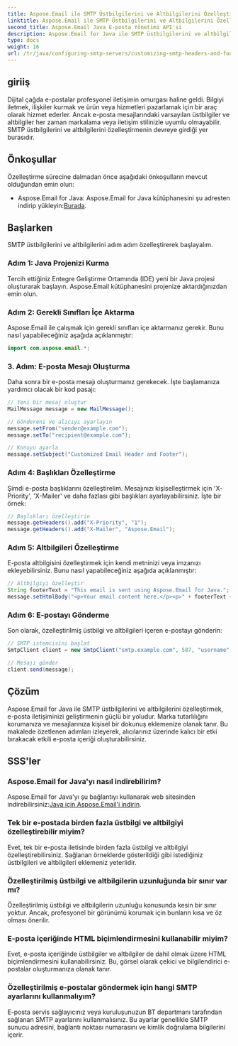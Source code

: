 ```yaml
---
title: Aspose.Email ile SMTP Üstbilgilerini ve Altbilgilerini Özelleştirme
linktitle: Aspose.Email ile SMTP Üstbilgilerini ve Altbilgilerini Özelleştirme
second_title: Aspose.Email Java E-posta Yönetimi API'si
description: Aspose.Email for Java ile SMTP üstbilgilerini ve altbilgilerini nasıl özelleştireceğinizi öğrenin. Kişiselleştirilmiş markalama ve mesajlarla e-posta iletişiminizi geliştirin.
type: docs
weight: 16
url: /tr/java/configuring-smtp-servers/customizing-smtp-headers-and-footers/
---
```


## giriiş

Dijital çağda e-postalar profesyonel iletişimin omurgası haline geldi. Bilgiyi iletmek, ilişkiler kurmak ve ürün veya hizmetleri pazarlamak için bir araç olarak hizmet ederler. Ancak e-posta mesajlarındaki varsayılan üstbilgiler ve altbilgiler her zaman markalama veya iletişim stilinizle uyumlu olmayabilir. SMTP üstbilgilerini ve altbilgilerini özelleştirmenin devreye girdiği yer burasıdır.

## Önkoşullar

Özelleştirme sürecine dalmadan önce aşağıdaki önkoşulların mevcut olduğundan emin olun:

-  Aspose.Email for Java: Aspose.Email for Java kütüphanesini şu adresten indirip yükleyin:[Burada](https://releases.aspose.com/email/java/).

## Başlarken

SMTP üstbilgilerini ve altbilgilerini adım adım özelleştirerek başlayalım. 

### Adım 1: Java Projenizi Kurma

Tercih ettiğiniz Entegre Geliştirme Ortamında (IDE) yeni bir Java projesi oluşturarak başlayın. Aspose.Email kütüphanesini projenize aktardığınızdan emin olun.

### Adım 2: Gerekli Sınıfları İçe Aktarma

Aspose.Email ile çalışmak için gerekli sınıfları içe aktarmanız gerekir. Bunu nasıl yapabileceğiniz aşağıda açıklanmıştır:

```java
import com.aspose.email.*;
```

### 3. Adım: E-posta Mesajı Oluşturma

Daha sonra bir e-posta mesajı oluşturmanız gerekecek. İşte başlamanıza yardımcı olacak bir kod pasajı:

```java
// Yeni bir mesaj oluştur
MailMessage message = new MailMessage();

// Göndereni ve alıcıyı ayarlayın
message.setFrom("sender@example.com");
message.setTo("recipient@example.com");

// Konuyu ayarla
message.setSubject("Customized Email Header and Footer");
```

### Adım 4: Başlıkları Özelleştirme

Şimdi e-posta başlıklarını özelleştirelim. Mesajınızı kişiselleştirmek için 'X-Priority', 'X-Mailer' ve daha fazlası gibi başlıkları ayarlayabilirsiniz. İşte bir örnek:

```java
// Başlıkları özelleştirin
message.getHeaders().add("X-Priority", "1");
message.getHeaders().add("X-Mailer", "Aspose.Email");
```

### Adım 5: Altbilgileri Özelleştirme

E-posta altbilgisini özelleştirmek için kendi metninizi veya imzanızı ekleyebilirsiniz. Bunu nasıl yapabileceğiniz aşağıda açıklanmıştır:

```java
// Altbilgiyi özelleştir
String footerText = "This email is sent using Aspose.Email for Java.";
message.setHtmlBody("<p>Your email content here.</p><p>" + footerText + "</p>");
```

### Adım 6: E-postayı Gönderme

Son olarak, özelleştirilmiş üstbilgi ve altbilgileri içeren e-postayı gönderin:

```java
// SMTP istemcisini başlat
SmtpClient client = new SmtpClient("smtp.example.com", 587, "username", "password");

// Mesajı gönder
client.send(message);
```

## Çözüm

Aspose.Email for Java ile SMTP üstbilgilerini ve altbilgilerini özelleştirmek, e-posta iletişiminizi geliştirmenin güçlü bir yoludur. Marka tutarlılığını korumanıza ve mesajlarınıza kişisel bir dokunuş eklemenize olanak tanır. Bu makalede özetlenen adımları izleyerek, alıcılarınız üzerinde kalıcı bir etki bırakacak etkili e-posta içeriği oluşturabilirsiniz.

## SSS'ler

### Aspose.Email for Java'yı nasıl indirebilirim?

 Aspose.Email for Java'yı şu bağlantıyı kullanarak web sitesinden indirebilirsiniz:[Java için Aspose.Email'i indirin](https://releases.aspose.com/email/java/).

### Tek bir e-postada birden fazla üstbilgi ve altbilgiyi özelleştirebilir miyim?

Evet, tek bir e-posta iletisinde birden fazla üstbilgi ve altbilgiyi özelleştirebilirsiniz. Sağlanan örneklerde gösterildiği gibi istediğiniz üstbilgileri ve altbilgileri eklemeniz yeterlidir.

### Özelleştirilmiş üstbilgi ve altbilgilerin uzunluğunda bir sınır var mı?

Özelleştirilmiş üstbilgi ve altbilgilerin uzunluğu konusunda kesin bir sınır yoktur. Ancak, profesyonel bir görünümü korumak için bunların kısa ve öz olması önerilir.

### E-posta içeriğinde HTML biçimlendirmesini kullanabilir miyim?

Evet, e-posta içeriğinde üstbilgiler ve altbilgiler de dahil olmak üzere HTML biçimlendirmesini kullanabilirsiniz. Bu, görsel olarak çekici ve bilgilendirici e-postalar oluşturmanıza olanak tanır.

### Özelleştirilmiş e-postalar göndermek için hangi SMTP ayarlarını kullanmalıyım?

E-posta servis sağlayıcınız veya kuruluşunuzun BT departmanı tarafından sağlanan SMTP ayarlarını kullanmalısınız. Bu ayarlar genellikle SMTP sunucu adresini, bağlantı noktası numarasını ve kimlik doğrulama bilgilerini içerir.
